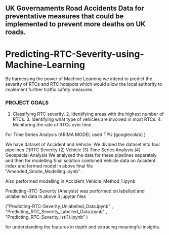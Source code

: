 ## UK Governaments Road Accidents Data for preventative measures that could be implemented to prevent more deaths on UK roads.

# Predicting-RTC-Severity-using-Machine-Learning
By harnessing the power of Machine Learning we intend to predict the severity of RTCs and RTC hotspots which would allow the local authority to implement further traffic safety measures.

### PROJECT GOALS 
1. Classifying RTC severity. 2. Identifying areas with the highest number of RTCs. 3. Identifying what type of vehicles are involved in most RTCs. 4. Monitoring the rate of RTCs over time.

For Time Series Analysis (ARIMA MODEL used TPU [googlecolab] )

We have dataset of Accident and Vehicle. We divided the dataset into four pipelines (1)RTC Severity  (2) Vehicle  (3) Time Series Analysis (4) Geospacial Analysis
We analysed the data for these pipelines separately and then for modelling final solution combined Vehicle data on Accident index and formed model in above  final file "Amended_Smote_Modelling.ipynb" . 

Also performed modelling in Accident_Vehicle_Method_1.ipynb

Predicting-RTC-Severity (Analysis) was performed on labelled and unlabelled data in above 3 jupytar  files

("Predicting-RTC-Severity_Unlabelled_Data.ipynb" , "Predicting_RTC_Severity_Labelled_Data.ipynb" , "Predicting_RTC_Severity_ist(1).ipynb" ) 

for understanding the features in depth and extracing meaningful insights.

